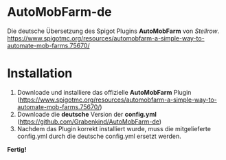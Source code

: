 # AutoMobFarm-de
Die deutsche Übersetzung des Spigot Plugins **AutoMobFarm** von *Stellrow*.  
https://www.spigotmc.org/resources/automobfarm-a-simple-way-to-automate-mob-farms.75670/

# Installation
1. Downloade und installiere das offizielle **AutoMobFarm** Plugin (https://www.spigotmc.org/resources/automobfarm-a-simple-way-to-automate-mob-farms.75670/)  
2. Downloade die **deutsche** Version der **config.yml** (https://github.com/Grabenkind/AutoMobFarm-de)  
3. Nachdem das Plugin korrekt installiert wurde, muss die mitgelieferte config.yml durch die deutsche config.yml ersetzt werden.  
  
**Fertig!**
